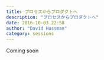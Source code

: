 ```yaml
---
title: プロセスからプロダクトへ
description: "プロセスからプロダクトへ"
date: 2016-10-03 22:58
author: "David Hussman"
category: sessions
---
```

Coming soon
